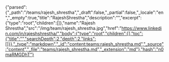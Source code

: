 {"parsed":{"_path":"/teams/rajesh_shrestha","_draft":false,"_partial":false,"_locale":"en","_empty":true,"title":"RajeshShrestha","description":"","excerpt":{"type":"root","children":[]},"name":"Rajesh Shrestha","src":"/img/team/rajesh_shrestha.jpg","href":"https://www.linkedin.com/in/rajeshshrestha/","body":{"type":"root","children":[],"toc":{"title":"","searchDepth":2,"depth":2,"links":[]}},"_type":"markdown","_id":"content:teams:rajesh_shrestha.md","_source":"content","_file":"teams/rajesh_shrestha.md","_extension":"md"},"hash":"n0maRMGDhT"}